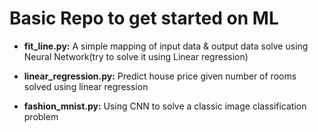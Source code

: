 # Basic Repo to get started on ML
- **fit_line.py:** A simple mapping of input data & output data solve using Neural Network(try to solve it using Linear regression)

- **linear_regression.py:** Predict house price given number of rooms solved using linear regression

- **fashion_mnist.py:** Using CNN to solve a classic image classification problem
